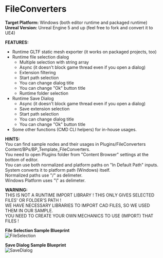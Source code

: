 # FileConverters
 
**Target Platform:** Windows (both editor runtime and packaged runtime)
**Unreal Version:** Unreal Engine 5 and up (feel free to fork and convert it to UE4)

**FEATURES:**
- Runtime GLTF static mesh exporter (it works on packaged projects, too)
- Runtime file selection dialog
	- Multiple selection with string array
	- Async (it doesn't block game thread even if you open a dialog)
	- Extension filtering
	- Start path selection
	- You can change dialog title
	- You can change "Ok" button title
	- Runtime folder selection
- Runtime Save Dialog
	- Async (it doesn't block game thread even if you open a dialog) 
	- Save extension selection
	- Start path selection
	- You can change dialog title
	- You can change "Ok" button title
- Some other functions (CMD CLI helpers) for in-house usages.

**HINTS:**<br>
You can find sample nodes and their usages in Plugins/FileConverters Content/BPs/BP_Template_FileConverters.<br>
You need to open Plugins folder from "Content Browser" settings at the bottom of editor.<br>
You can use both normalized and platform paths on "In Default Path" inputs. System converts it to platform path (Windows) itself.<br>
Normalized paths use "/" as delimeter.<br>
Windows Platform uses "\\" as delimeter.<br>

**WARNING:**<br>
THIS IS NOT A RUNTIME IMPORT LIBRARY ! THIS ONLY GIVES SELECTED FILES' OR FOLDER'S PATH !<br>
WE HAVE NECESSARY LIBRARIES TO IMPORT CAD FILES, SO WE USED THEM IN OUR SAMPLE.<br>
YOU NEED TO CREATE YOUR OWN MECHANICS TO USE (IMPORT) THAT FILES !<br>

**File Selection Sample Blueprint**<br>
![FileSelection](https://user-images.githubusercontent.com/10528447/201652963-b730b091-3be8-47e6-a534-33eb607d8880.jpg)

**Save Dialog Sample Blueprint**<br>
![SaveDialog](https://user-images.githubusercontent.com/10528447/201652972-f93f7351-f665-4f24-ab5a-7e75b249dd22.jpg)
